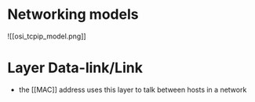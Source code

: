# Networking models
![[osi_tcpip_model.png]]

# Layer Data-link/Link
- the [[MAC]] address uses this layer to talk between hosts in a network